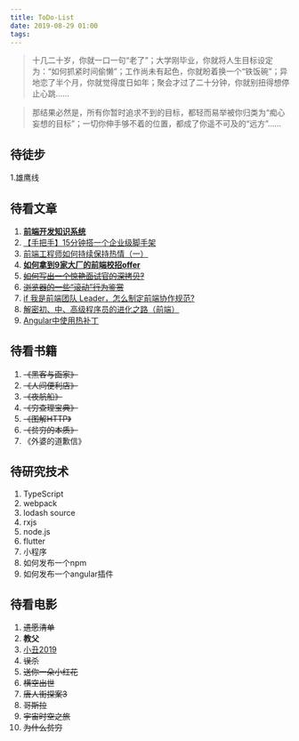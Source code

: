 ```yaml
---
title: ToDo-List
date: 2019-08-29 01:00
tags:
---
```


> 十几二十岁，你就一口一句“老了”；大学刚毕业，你就将人生目标设定为：“如何抓紧时间偷懒”；工作尚未有起色，你就盼着换一个“铁饭碗”；异地恋了半个月，你就觉得度日如年；聚会才过了二十分钟，你就别扭得想停止心跳......

> 那结果必然是，所有你暂时追求不到的目标，都轻而易举被你归类为“痴心妄想的目标”；一切你伸手够不着的位置，都成了你遥不可及的“远方”......

<!--more-->

## 待徒步
1.雄鹰线

## 待看文章

1. [**前端开发知识系统**][1]
2. [【手把手】15分钟搭一个企业级脚手架][2]
3. [前端工程师如何持续保持热情（一）][3]
4. [**如何拿到9家大厂的前端校招offer**][4]
5. [~~如何写出一个惊艳面试官的深拷贝?~~][5]
6. [~~浏览器的一些“滚动”行为鉴赏~~][6]
7. [if 我是前端团队 Leader，怎么制定前端协作规范?][7]
8. [解密初、中、高级程序员的进化之路（前端）][8]
9. [Angular中使用热补丁][9]

## 待看书籍

1. ~~《黑客与画家》~~
2. ~~《人间便利店》~~
3. ~~《夜航船》~~
4. ~~《穷查理宝典》~~
5. ~~《图解HTTP》~~
6. ~~《贫穷的本质》~~
7. 《外婆的道歉信》

## 待研究技术

1. TypeScript
2. webpack
3. lodash source
4. rxjs
5. node.js
6. flutter
7. 小程序
8. 如何发布一个npm
9. 如何发布一个angular插件

## 待看电影

1. ~~遗愿清单~~
2. **教父**
3. [小丑2019][10]
4. ~~误杀~~
5. ~~送你一朵小红花~~
6. ~~横空出世~~
7. ~~唐人街探案3~~
8. ~~哥斯拉~~
9. ~~宇宙时空之旅~~
10. ~~为什么贫穷~~

[1]: https://www.processon.com/view/link/5c64d495e4b025fe7c964ca0#map

[2]: https://juejin.im/post/5d650613f265da03951a0364

[3]: https://juejin.im/post/5d6419dee51d4561eb0b26af

[4]: https://juejin.im/post/5d70ff205188253e4b2f07bd

[5]: https://juejin.im/post/5d6aa4f96fb9a06b112ad5b1

[6]: https://juejin.im/post/5d75adfbe51d4561e84fcc9c

[7]: https://juejin.im/post/5d3a7134f265da1b5d57f1ed

[8]: https://juejin.im/post/5d3a6d9e51882570d50f5566

[9]: https://medium.com/wizardnet972/hot-module-replacement-with-angular-cli-5fc7a3ae4a9c

[10]: https://www.novipnoad.com/movie/123059.html
